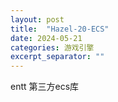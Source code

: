 ```yaml
---
layout: post
title:  "Hazel-20-ECS"
date: 2024-05-21
categories: 游戏引擎
excerpt_separator: ""
---
```



entt 第三方ecs库




